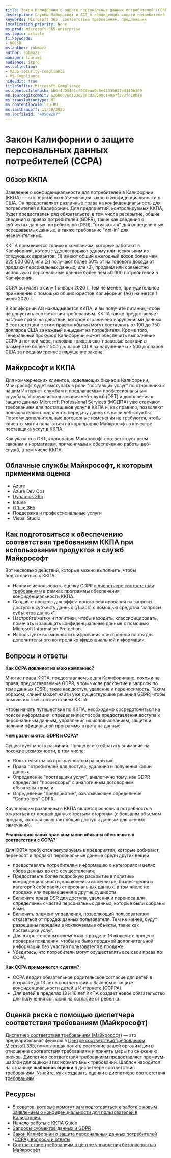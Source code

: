 ```yaml
---
title: Закон Калифорнии о защите персональных данных потребителей (CCPA)
description: Службы Майкрософт и ACT о конфиденциальности потребителей в Калифорнии (ККПА).
keywords: Microsoft 365, соответствие требованиям, предложения
localization_priority: None
ms.prod: microsoft-365-enterprise
ms.topic: article
f1.keywords:
- NOCSH
ms.author: robmazz
author: robmazz
manager: laurawi
audience: itpro
ms.collection:
- M365-security-compliance
- MS-Compliance
hideEdit: true
titleSuffix: Microsoft Compliance
ms.openlocfilehash: bb6f4d05461cf044eaa0c8e41335032e4110b369
ms.sourcegitcommit: 626b0076d133e588cd28598c149a7f272fc18bae
ms.translationtype: MT
ms.contentlocale: ru-RU
ms.lasthandoff: 11/30/2020
ms.locfileid: "49509287"
---
```

# <a name="california-consumer-privacy-act-ccpa"></a>Закон Калифорнии о защите персональных данных потребителей (CCPA)

## <a name="ccpa-overview"></a>Обзор ККПА

Заявление о конфиденциальности для потребителей в Калифорнии (ККПА) — это первый всеобъемлющий закон о конфиденциальности в США. Он предоставляет различные права на конфиденциальность для потребителей в Калифорнии.  Для предприятий, контролируемых ККПА, будет предоставлен ряд обязательств, в том числе раскрытие, общие сведения о правах потребителей (GDPR), такие как сведения о субъектах данных потребителей (DSR), "отказаться" для определенных передаваемых данных, а также требование "opt-in" для незначительных.

ККПА применяется только к компаниям, которые работают в Калифорнии, которые удовлетворяют одному или нескольким из следующих вариантов: (1) имеют общий ежегодный доход более чем $25 000 000, или (2) получают более 50% от их годового дохода от продажи персональных данных, или (3), продаем или совместно используют персональные данные более чем 50 000 потребителей в Калифорнии.

CCPA вступает в силу 1 января 2020 г.  Тем не менее, принудительное применение с помощью общих юристов Калифорния (AG) начнется 1 июля 2020 г.

В Калифорнии AG накладывается ККПА, и вы получите питание, чтобы не допустить соответствия требованиям. ККПА также предоставляет частное право на действие, которое ограничено нарушениями данных. В соответствии с этим правом убытки могут составлять от 100 до 750 долларов США за каждый инцидент на потребителя.  Кроме того, Генеральный прокурор Калифорнии может обеспечить выполнение CCPA в полной мере, наложив гражданско-правовые санкции в размере не более 2 500 долларов США за нарушение и 7 500 долларов США за преднамеренное нарушение закона.

## <a name="microsoft-and-the-ccpa"></a>Майкрософт и ККПА

Для коммерческих клиентов, исделающих бизнес в Калифорнии, Майкрософт будет выступать в роли "поставщик услуг" по отношению к нашим Интернет-службам и предлагаемым профессиональным службам.  Условия использования веб-служб (OST) и дополнения к защите данных Microsoft Professional Services (МСДПА) уже отвечают требованиям для поставщиков услуг в ККПА и, как правило, позволяют пользователям продолжать передачу данных в наши веб-службы. Поэтому дополнительные договорные изменения не требуются, чтобы клиенты могли полагаться на корпорацию Майкрософт в качестве поставщика услуг в ККПА.

Как указано в OST, корпорация Майкрософт соответствует всем законам и нормативам, применимым к обеспечению работы веб-служб, в том числе ККПА.  

## <a name="microsoft-in-scope-cloud-services"></a>Облачные службы Майкрософт, к которым применима оценка

- [Azure](https://aka.ms/AzureCompliance)
- Azure Dev Ops
- [Dynamics 365](https://aka.ms/d365-compliance-list)
- Intune
- [Office 365](https://aka.ms/o365-compliance-framework)
- Поддержка и профессиональные услуги
- Visual Studio

## <a name="how-you-can-prepare-for-your-ccpa-compliance-when-using-microsoft-products-and-services"></a>Как подготовиться к обеспечению соответствия требованиям ККПА при использовании продуктов и служб Майкрософт

Вот несколько действий, которые можно выполнить, чтобы подготовиться к ККПА:

- Начните использовать оценку GDPR в [диспетчере соответствия требованиям](https://docs.microsoft.com/microsoft-365/compliance/compliance-manager) в рамках программы обеспечения конфиденциальности ККПА.
- Создайте процесс для эффективного реагирования на запросы доступа к субъекту данных (Дсарс) с помощью средства "запросы субъектов данных".
- Настройте метку и политики, чтобы находить, классифицировать, помечать и защищать конфиденциальные данные с помощью Microsoft Information Protection.
- Используйте возможности шифрования электронной почты для дополнительного контроля конфиденциальной информации.

## <a name="frequently-asked-questions"></a>Вопросы и ответы

**Как CCPA повлияет на мою компанию?**

Многие права ККПА, предоставляемые для Калифорнианс, похожи на права, предоставляемые GDPR, в том числе раскрытие и запросы по теме данных (DSR), такие как доступ, удаление и переносимость. Таким образом, клиент может найти уже существующие решения GDPR, чтобы помочь им с их соответствием ККПА.

Чтобы начать путешествие по ККПА, необходимо сосредоточиться на поиске информации, определении способа предоставления доступа к персональным данным, управления их использованием, защите и наличии официальной программы ответа на данные.

**Чем различаются GDPR и CCPA?**

Существует много различий. Проще всего обратить внимание на похожие возможности, в том числе:

- Обязательства по прозрачности и раскрытию
- Права потребителей для доступа, удаления и получения копии данных,
- Определение "поставщики услуг", аналогично тому, как GDPR определяет "процессоры" с аналогичным договорным обязательством, и
- Определение "предприятие", охватывающее определение "Controllers" GDPR.

Крупнейшим различием в ККПА является основная потребность в отказаться от продаж данных третьим сторонам (с большим объемом продаж, которая включает общий доступ к данным для ценных замечаний).

**Реализацию каких прав компании обязаны обеспечить в соответствии с CCPA?**

Для ККПА требуются регулируемые предприятия, которые собирают, переносят и продают персональные данные среди других вещей:

- предоставлять потребителям информацию о категориях и целях сбора данных до его осуществления;
- Предоставьте более подробную раскрытие в политике конфиденциальности, касающейся источников, бизнес-целей и категорий собираемых персональных данных, в том числе их продажи или перемещения в другие сущности.
- Включите права DSR для доступа, удаления и переноса для определенных частей персональных данных, которые были собраны вами.
- Включить элемент управления, позволяющий пользователям отказаться от продаж данных пользователя. Тем не менее, будут разрешены передачи в исключаемые объекты, такие как поставщики услуг.
- Для второстепенных элементов в разделе 16 включите процесс проверки появления, чтобы не было продажей дополнительной информации без участия пользователя в продаже.
- Убедитесь, что потребители могут осуществлять все свои права по CCPA.

**Как CCPA применяется к детям?**

- CCPA вводит обязательное родительское согласие для детей в возрасте до 13 лет в соответствии с Законом о защите конфиденциальности детей в Интернете (COPPA).
- Для детей в пределах 13 и 16 лет ККПА создает новое обязательство для получения согласия на согласие от ребенка.

## <a name="use-microsoft-compliance-manager-to-assess-your-risk"></a>Оценка риска с помощью диспетчера соответствия требованиям (Майкрософт)

[Диспетчер соответствия требованиям (Майкрософт)](https://docs.microsoft.com/microsoft-365/compliance/compliance-manager) — это предварительная функция в [Центре соответствия требованиям Microsoft 365](https://docs.microsoft.com/microsoft-365/compliance/microsoft-365-compliance-center), помогающая понять состояние вашей организации в отношении соответствия требованиям и принять меры по снижению рисков. Диспетчер соответствия требованиям предоставляет премиум-шаблон для оценки этих нормативных требований. Шаблон находится на странице **шаблонов оценки** в диспетчере соответствия требованиям. Узнайте, как [создавать оценки в диспетчере соответствия требованиям](https://docs.microsoft.com/microsoft-365/compliance/compliance-manager-assessments).

## <a name="resources"></a>Ресурсы

- [5 советов, которые помогут вам подготовиться к работе с новым заявлением о конфиденциальности для пользователей в Калифорнии.](https://aka.ms/M365ComplianceBlog_RSA)
- [Начало работы с ККПА Guide](https://info.microsoft.com/ww-landing-Five-tips-to-help-you-prepare-for-the-California-Consumer-Privacy-Act.html)
- [Запросы субъектов данных и GDPR](gdpr-data-subject-requests.md)
- [Закон Калифорнии о защите персональных данных потребителей (CCPA): вопросы и ответы](ccpa-faq.md)
- [Соответствие требованиям в центре управления безопасностью Майкрософт](https://www.microsoft.com/trust-center/compliance/compliance-overview)
